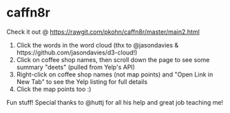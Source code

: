 # caffn8r

Check it out @ https://rawgit.com/pkohn/caffn8r/master/main2.html

<ol>
<li>Click the words in the word cloud (thx to @jasondavies & https://github.com/jasondavies/d3-cloud!)</li>
<li>Click on coffee shop names, then scroll down the page to see some summary "deets" (pulled from Yelp's API)</li>
<li>Right-click on coffee shop names (not map points) and "Open Link in New Tab" to see the Yelp listing for full details</li>
<li>Click the map points too :)</li>
</ol>

Fun stuff! Special thanks to @huttj for all his help and great job teaching me!
